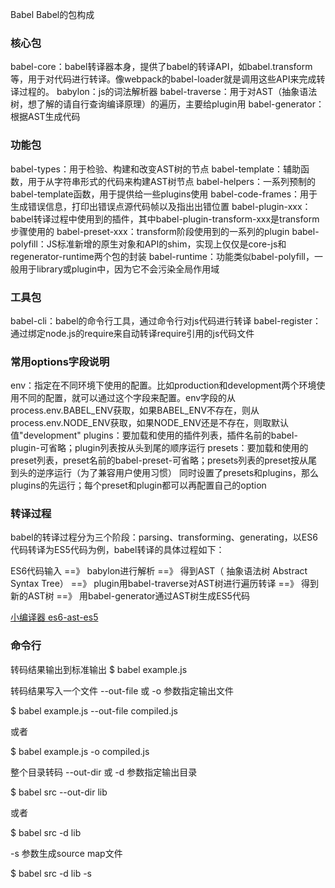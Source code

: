 Babel
Babel的包构成
### 核心包
babel-core：babel转译器本身，提供了babel的转译API，如babel.transform等，用于对代码进行转译。像webpack的babel-loader就是调用这些API来完成转译过程的。
babylon：js的词法解析器
babel-traverse：用于对AST（抽象语法树，想了解的请自行查询编译原理）的遍历，主要给plugin用
babel-generator：根据AST生成代码

### 功能包
babel-types：用于检验、构建和改变AST树的节点
babel-template：辅助函数，用于从字符串形式的代码来构建AST树节点
babel-helpers：一系列预制的babel-template函数，用于提供给一些plugins使用
babel-code-frames：用于生成错误信息，打印出错误点源代码帧以及指出出错位置
babel-plugin-xxx：babel转译过程中使用到的插件，其中babel-plugin-transform-xxx是transform步骤使用的
babel-preset-xxx：transform阶段使用到的一系列的plugin
babel-polyfill：JS标准新增的原生对象和API的shim，实现上仅仅是core-js和regenerator-runtime两个包的封装
babel-runtime：功能类似babel-polyfill，一般用于library或plugin中，因为它不会污染全局作用域

### 工具包
babel-cli：babel的命令行工具，通过命令行对js代码进行转译
babel-register：通过绑定node.js的require来自动转译require引用的js代码文件

### 常用options字段说明
env：指定在不同环境下使用的配置。比如production和development两个环境使用不同的配置，就可以通过这个字段来配置。env字段的从process.env.BABEL_ENV获取，如果BABEL_ENV不存在，则从process.env.NODE_ENV获取，如果NODE_ENV还是不存在，则取默认值"development"
plugins：要加载和使用的插件列表，插件名前的babel-plugin-可省略；plugin列表按从头到尾的顺序运行
presets：要加载和使用的preset列表，preset名前的babel-preset-可省略；presets列表的preset按从尾到头的逆序运行（为了兼容用户使用习惯）
同时设置了presets和plugins，那么plugins的先运行；每个preset和plugin都可以再配置自己的option

### 转译过程
babel的转译过程分为三个阶段：parsing、transforming、generating，以ES6代码转译为ES5代码为例，babel转译的具体过程如下：

ES6代码输入 ==》 babylon进行解析 ==》 得到AST（ 抽象语法树 Abstract Syntax Tree）
==》 plugin用babel-traverse对AST树进行遍历转译 ==》 得到新的AST树
==》 用babel-generator通过AST树生成ES5代码

[小编译器 es6-ast-es5](https://github.com/thejameskyle/the-super-tiny-compiler/blob/master/the-super-tiny-compiler.js)

### 命令行
转码结果输出到标准输出
$ babel example.js

转码结果写入一个文件
--out-file 或 -o 参数指定输出文件

$ babel example.js --out-file compiled.js

或者

$ babel example.js -o compiled.js


整个目录转码
--out-dir 或 -d 参数指定输出目录

$ babel src --out-dir lib

或者

$ babel src -d lib

-s 参数生成source map文件

$ babel src -d lib -s